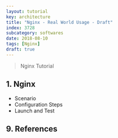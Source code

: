 ```yaml
---
layout: tutorial
key: architecture
title: "Nginx - Real World Usage - Draft"
index: 3728
subcategory: softwares
date: 2018-08-10
tags: [Nginx]
draft: true
---
```


> Nginx Tutorial

## 1. Nginx
* Scenario
* Configuration Steps
* Launch and Test


## 9. References
